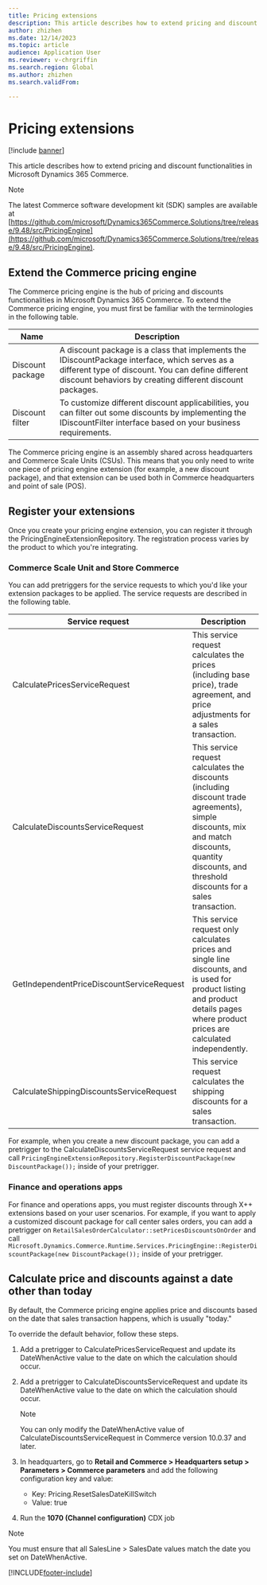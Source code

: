 ```yaml
---
title: Pricing extensions
description: This article describes how to extend pricing and discount functionalities in Microsoft Dynamics 365 Commerce.
author: zhizhen
ms.date: 12/14/2023
ms.topic: article
audience: Application User
ms.reviewer: v-chrgriffin
ms.search.region: Global
ms.author: zhizhen
ms.search.validFrom:

---
```


# Pricing extensions

[!include [banner](../includes/banner.md)]

This article describes how to extend pricing and discount functionalities in Microsoft Dynamics 365 Commerce.

> [!NOTE]
> The latest Commerce software development kit (SDK) samples are available at [https://github.com/microsoft/Dynamics365Commerce.Solutions/tree/release/9.48/src/PricingEngine](https://github.com/microsoft/Dynamics365Commerce.Solutions/tree/release/9.48/src/PricingEngine).

## Extend the Commerce pricing engine

The Commerce pricing engine is the hub of pricing and discounts functionalities in Microsoft Dynamics 365 Commerce. To extend the Commerce pricing engine, you must first be familiar with the terminologies in the following table.

| Name | Description |
| --- | --- |
| Discount package | A discount package is a class that implements the IDiscountPackage interface, which serves as a different type of discount. You can define different discount behaviors by creating different discount packages.  |
| Discount filter | To customize different discount applicabilities, you can filter out some discounts by implementing the IDiscountFilter interface based on your business requirements. |

The Commerce pricing engine is an assembly shared across headquarters and Commerce Scale Units (CSUs). This means that you only need to write one piece of pricing engine extension (for example, a new discount package), and that extension can be used both in Commerce headquarters and point of sale (POS).

## Register your extensions

Once you create your pricing engine extension, you can register it through the PricingEngineExtensionRepository. The registration process varies by the product to which you're integrating.

### Commerce Scale Unit and Store Commerce

You can add pretriggers for the service requests to which you'd like your extension packages to be applied. The service requests are described in the following table.

| Service request | Description |
| --- | --- |
| CalculatePricesServiceRequest | This service request calculates the prices (including base price), trade agreement, and price adjustments for a sales transaction.  |
| CalculateDiscountsServiceRequest | This service request calculates the discounts (including discount trade agreements), simple discounts, mix and match discounts, quantity discounts, and threshold discounts for a sales transaction. |
| GetIndependentPriceDiscountServiceRequest| This service request only calculates prices and single line discounts, and is used for product listing and product details pages where product prices are calculated independently. |
| CalculateShippingDiscountsServiceRequest | This service request calculates the shipping discounts for a sales transaction. |

For example, when you create a new discount package, you can add a pretrigger to the CalculateDiscountsServiceRequest service request and call `PricingEngineExtensionRepository.RegisterDiscountPackage(new DiscountPackage());` inside of your pretrigger.

### Finance and operations apps

For finance and operations apps, you must register discounts through X++ extensions based on your user scenarios. For example, if you want to apply a customized discount package for call center sales orders, you can add a pretrigger on `RetailSalesOrderCalculator::setPricesDiscountsOnOrder` and call `Microsoft.Dynamics.Commerce.Runtime.Services.PricingEngine::RegisterDiscountPackage(new DiscountPackage());` inside of your pretrigger.

## Calculate price and discounts against a date other than today

By default, the Commerce pricing engine applies price and discounts based on the date that sales transaction happens, which is usually "today." 

To override the default behavior, follow these steps.

1. Add a pretrigger to CalculatePricesServiceRequest and update its DateWhenActive value to the date on which the calculation should occur.
1. Add a pretrigger to CalculateDiscountsServiceRequest and update its DateWhenActive value to the date on which the calculation should occur. 
    > [!NOTE]
    > You can only modify the DateWhenActive value of CalculateDiscountsServiceRequest in Commerce version 10.0.37 and later.

1. In headquarters, go to **Retail and Commerce \> Headquarters setup \> Parameters \> Commerce parameters** and add the following configuration key and value:
    - Key: Pricing.ResetSalesDateKillSwitch
    - Value: true
1. Run the **1070 (Channel configuration)** CDX job

> [!NOTE]
> You must ensure that all SalesLine > SalesDate values match the date you set on DateWhenActive.

[!INCLUDE[footer-include](../includes/footer-banner.md)]
